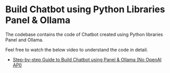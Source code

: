 # Build Chatbot using Python Libraries Panel & Ollama

The codebase contains the code of Chatbot created using Python libraries Panel and Ollama. 

Feel free to watch the below video to understand the code in detail.

* [Step-by-step Guide to Build Chatbot using Panel & Ollama (No OpenAI API)](https://www.youtube.com/watch?v=ilAZdYvlKKM)
